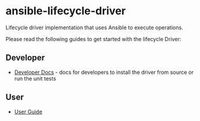 # ansible-lifecycle-driver
Lifecycle driver implementation that uses Ansible to execute operations.

Please read the following guides to get started with the lifecycle Driver:

## Developer

- [Developer Docs](./developer_docs/index.md) - docs for developers to install the driver from source or run the unit tests

## User

- [User Guide](./docs/index.md)